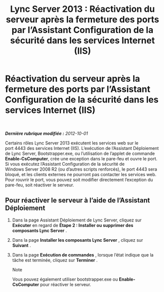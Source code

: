 ﻿---
title: 'Lync Server 2013 : Réactivation du serveur après la fermeture des ports par l’Assistant Configuration de la sécurité dans les services Internet (IIS)'
TOCTitle: Réactivation du serveur après la fermeture des ports par l’Assistant Configuration de la sécurité dans les services Internet (IIS)
ms:assetid: cb8e17cf-f8c1-4099-b63b-c242d656c26a
ms:mtpsurl: https://technet.microsoft.com/fr-fr/library/Gg398851(v=OCS.15)
ms:contentKeyID: 49298876
ms.date: 05/20/2016
mtps_version: v=OCS.15
ms.translationtype: HT
---

# Réactivation du serveur après la fermeture des ports par l’Assistant Configuration de la sécurité dans les services Internet (IIS)

 

_**Dernière rubrique modifiée :** 2012-10-01_

Certains rôles Lync Server 2013 exécutent les services web sur le port 4443 des services Internet (IIS). L’exécution de l’Assistant Déploiement de Lync Server, Bootstrapper.exe, ou l’utilisation de l’applet de commande **Enable-CsComputer**, crée une exception dans le pare-feu et ouvre le port. Si vous exécutez l’Assistant Configuration de la sécurité de Windows Server 2008 R2 (ou d’autres scripts renforcés), le port 4443 sera bloqué, et les clients externes ne pourront pas contacter les services web. Pour rouvrir le port, vous pouvez soit modifier directement l’exception du pare-feu, soit réactiver le serveur.

## Pour réactiver le serveur à l’aide de l’Assistant Déploiement

1.  Dans la page Assistant Déploiement de Lync Server, cliquez sur **Exécuter** en regard de **Étape 2 : Installer ou supprimer des composants Lync Server** .

2.  Dans la page **Installer les composants Lync Server** , cliquez sur **Suivant** .

3.  Dans la page **Exécution de commandes** , lorsque l’état indique que la tâche est terminée, cliquez sur **Terminer** .
    
    > [!note]  
    > Vous pouvez également utiliser bootstrapper.exe ou <strong>Enable-CsComputer</strong> pour réactiver le serveur.
